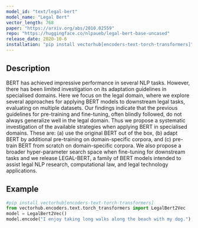 ```yaml
---
model_id: "text/legal-bert" 
model_name: "Legal Bert" 
vector_length: 768 
paper: "https://arxiv.org/abs/2010.02559"
repo: "https://huggingface.co/nlpaueb/legal-bert-base-uncased"
release_date: 2020-10-6
installation: "pip install vectorhub[encoders-text-torch-transformers]"
---
```


## Description

BERT has achieved impressive performance in several NLP tasks. However, there has been limited investigation on its adaptation guidelines in specialised domains. Here we focus on the legal domain, where we explore several approaches for applying BERT models to downstream legal tasks, evaluating on multiple datasets. Our findings indicate that the previous guidelines for pre-training and fine-tuning, often blindly followed, do not always generalize well in the legal domain. Thus we propose a systematic investigation of the available strategies when applying BERT in specialised domains. These are: (a) use the original BERT out of the box, (b) adapt BERT by additional pre-training on domain-specific corpora, and (c) pre-train BERT from scratch on domain-specific corpora. We also propose a broader hyper-parameter search space when fine-tuning for downstream tasks and we release LEGAL-BERT, a family of BERT models intended to assist legal NLP research, computational law, and legal technology applications.

## Example

```python
#pip install vectorhub[encoders-text-torch-transformers]
from vectorhub.encoders.text.torch_transformers import LegalBert2Vec
model = LegalBert2Vec()
model.encode("I enjoy taking long walks along the beach with my dog.")
```

